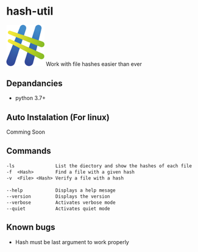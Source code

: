 # hash-util
<img src="https://raw.githubusercontent.com/Proactive-Development/Logos/main/hash-util/hash-util.png" width=100>
Work with file hashes easier than ever

## Depandancies
- python 3.7+

## Auto Instalation (For linux)
Comming Soon

## Commands
```
-ls               List the diectory and show the hashes of each file
-f  <Hash>        Find a file with a given hash
-v  <File> <Hash> Verify a file with a hash

--help            Displays a help mesage
--version         Displays the version
--verbose         Activates verbose mode
--quiet           Activates quiet mode
```

## Known bugs
- Hash must be last argument to work properly
